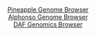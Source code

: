 <div id="Pineapple_Genome_Browser" align="center">
  <a href="https://igv.org/app/?sessionURL=blob:vZLfb9owEID_Fz9tUn45EGjyVgioqIVRKAJRVdGROMGZYwfbJAXE_14PbdrTpE3a9maf76zv7rsLaohUVHAUId_BgYMxspDai3YJVc3IDCqiUJQDU8RCkuREEp4SFF1QDkrDavFkKvda1ypyXapruwJeCEd1bKhtJY56T0ye7TtQwVlwaJWTisodCsZgJyRoIZU7kNAIlxaN3ZId1LVjUDpO4GagwQVW7wVXwq0JL5LWfJ_8CCUF4aIiSXVkmt54EoNnkDMnB9MH5Rl5_zXiX2Aq5pMxjbtLda_L4WEeTpalxsEmK_eD9eQwgudRWanHwUu6kXe402xhIR.ny245m9OXflkMDSdFVwsxkR7NnFG6l_0Ie1bH61mB37O_HfGd5XmhaUcKiqLXNwtpCelXk_56QfpUGxtIkcPxJsZCQmZEosgOPa.Pw9APuv2uF4b4al3QUbL_pmu8WoR9z7_3_V6SU6bN5mSJ4rVygHOnSXOnOBtc83RTZrh.s.LfW62K1eBhHI6qbXkK8DRPZ6WK47M.x0G8Yk_bXc4WxRCv.cMUP2ez9.lyFI.ycdmqjTp9iaeO3lED.mdt5UJWoE2.iZjrd7ENSApcm0BDFd1RRvVpbSYgWhRhv2P2A6WCCSMcyWL3ybM8Cwfe55970Lm.XT8A">Pineapple Genome Browser</a>
</div>
<div id="Alphonso_Genome_Browser" align="center">
  <a href="https://igv.org/app/?sessionURL=blob:vZJtb9MwEID_iz.BlDenTYPzraCuYxtdScnaaZqiS.okhsT2bDfpi_rfMRWIT0ggAd_s85313D13Qj1VmgmOEhR6OPIwRg7SjRhW0MmWLqCjGiUVtJo6SNGKKspLipITqkAbyNI7W9kYI3Xi.8xItwNeC0.PXJCuFjvTUJvnhh50cBQcBu2VovPfibaFQigwQmn_rYJe.Kzu3YEWIKVnUUZe5G_BgA.tbATXwpeU1_lgv89_hPKactHRvNu1hl14cotnkbdeBbYPxrd0_2vEv8AUbzIg5lDEERkTxa_LGvMVXRCZduZl_zDNzHo66Wgj4_FM7zu2x8c5PjbjaTlbL.fZynIydHZQK8qdnTMqGxUnOHBGwcSJwon77YjfOEFAbDtKMJQ8PTvIKCi_2PSnEzIHaW0gTV92FzEOEmpLFUpcEgQxJiSMxvE4IASfnRPaqfa_6brKUhIH4TQMJ3nFWmM3Z5trLrUHnHt9WXn10eLap4syy_WbFf_eKn48sgURumpu.P3NtSgeu9sHPayWaQEz_DFN5.lVPd8sbzebu1BknH64eT9h.vMhisniXnzyTMEs6J.1VQnVgbH5NmKv38X2oBhwYwM906xgLTOHtZ2AGFCCw5HdD1SKVljhSNXFq8AJHBwFr3_uwej8fP4K">Alphonso Genome Browser</a>
</div>


<div id="DAF_Genomics_Browser" align="center">
  <a href="https://ink-blot.github.io/?sessionURL=blob:rZDbahsxFEX_5TzP_WJn5q2mLQTcmKZxCQnBnGqOPMroMpE0dTrG_17hpvShlAbaBwmJfaS9WEf4StYJo6GFIsnrJM8hAtebwydUo6QrVOSg5SgdRWCJkyXNCNojcHQet9fr8LL3fnRtmnbI4z1powRziSsTHGNnJt9TGI2LBBXORuPBJcyoMOwxRTn2RjuTImPkXJylI.n97oBh.5ntzl_STk3Si3PrLkAEsC7hGGiF7uj5LyCvadbs5mZ4Nnf1is98osurz6uPC1q9ZerydnOxmZttv1mvN0.rd_XjbfdYyflumG1W5kMzlIvhQ6ARcIpAGjYFZ8B6m7d5FS2Li6ioqvjlWNaLAG2NgPb.IQJvkQ1h_P4I_tsYzIKjp.ksOQJjO7LQxk2WLfOmKepqWWVNk5.iI0xW_mf177fXzTIr3hTFIvmCKvRzIc.mQ9Hv4Wu8_ztFWCKU_ZGCG6vQh.jH9cUhSrHXirT_JbE8PZy.Aw--">DAF Genomics Browser</a>
</div>

